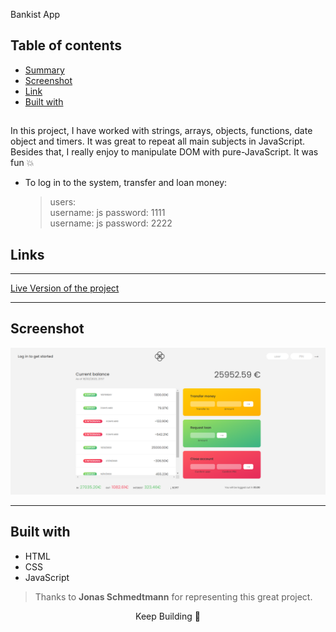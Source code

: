 Bankist App

## Table of contents

- [Summary](#summary)
- [Screenshot](#screenshot)
- [Link](#links)
- [Built with](#built-with)

##

In this project, I have worked with strings, arrays, objects, functions, date object and timers. It was great to repeat all main subjects in JavaScript.
Besides that, I really enjoy to manipulate DOM with pure-JavaScript. It was fun 💥

- To log in to the system, transfer and loan money:
  > users:  
  > username: js password: 1111  
  > username: js password: 2222

## Links

<hr>
<a href="https://birkan-dogan.github.io/vanilla-bankist/">Live Version of the project</a>
<hr>

## Screenshot

<p align="center">
<a href="https://birkan-dogan.github.io/vanilla-bankist/"><img  src="./bankistscreen.png" alt="bankist"></a>
</p>

<hr>

## Built with

- HTML
- CSS
- JavaScript

> Thanks to **Jonas Schmedtmann** for representing this great project.

<center> Keep Building 🚀</center>
